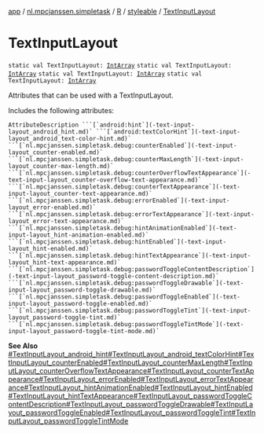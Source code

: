 [app](../../../index.md) / [nl.mpcjanssen.simpletask](../../index.md) / [R](../index.md) / [styleable](index.md) / [TextInputLayout](.)

# TextInputLayout

`static val TextInputLayout: `[`IntArray`](https://kotlinlang.org/api/latest/jvm/stdlib/kotlin/-int-array/index.html)
`static val TextInputLayout: `[`IntArray`](https://kotlinlang.org/api/latest/jvm/stdlib/kotlin/-int-array/index.html)
`static val TextInputLayout: `[`IntArray`](https://kotlinlang.org/api/latest/jvm/stdlib/kotlin/-int-array/index.html)
`static val TextInputLayout: `[`IntArray`](https://kotlinlang.org/api/latest/jvm/stdlib/kotlin/-int-array/index.html)

Attributes that can be used with a TextInputLayout.

Includes the following attributes:

    AttributeDescription ```[`android:hint`](-text-input-layout_android_hint.md)` ```[`android:textColorHint`](-text-input-layout_android_text-color-hint.md)` ```[`nl.mpcjanssen.simpletask.debug:counterEnabled`](-text-input-layout_counter-enabled.md)` ```[`nl.mpcjanssen.simpletask.debug:counterMaxLength`](-text-input-layout_counter-max-length.md)` ```[`nl.mpcjanssen.simpletask.debug:counterOverflowTextAppearance`](-text-input-layout_counter-overflow-text-appearance.md)` ```[`nl.mpcjanssen.simpletask.debug:counterTextAppearance`](-text-input-layout_counter-text-appearance.md)` ```[`nl.mpcjanssen.simpletask.debug:errorEnabled`](-text-input-layout_error-enabled.md)` ```[`nl.mpcjanssen.simpletask.debug:errorTextAppearance`](-text-input-layout_error-text-appearance.md)` ```[`nl.mpcjanssen.simpletask.debug:hintAnimationEnabled`](-text-input-layout_hint-animation-enabled.md)` ```[`nl.mpcjanssen.simpletask.debug:hintEnabled`](-text-input-layout_hint-enabled.md)` ```[`nl.mpcjanssen.simpletask.debug:hintTextAppearance`](-text-input-layout_hint-text-appearance.md)` ```[`nl.mpcjanssen.simpletask.debug:passwordToggleContentDescription`](-text-input-layout_password-toggle-content-description.md)` ```[`nl.mpcjanssen.simpletask.debug:passwordToggleDrawable`](-text-input-layout_password-toggle-drawable.md)` ```[`nl.mpcjanssen.simpletask.debug:passwordToggleEnabled`](-text-input-layout_password-toggle-enabled.md)` ```[`nl.mpcjanssen.simpletask.debug:passwordToggleTint`](-text-input-layout_password-toggle-tint.md)` ```[`nl.mpcjanssen.simpletask.debug:passwordToggleTintMode`](-text-input-layout_password-toggle-tint-mode.md)`

**See Also**
[#TextInputLayout_android_hint](-text-input-layout_android_hint.md)[#TextInputLayout_android_textColorHint](-text-input-layout_android_text-color-hint.md)[#TextInputLayout_counterEnabled](-text-input-layout_counter-enabled.md)[#TextInputLayout_counterMaxLength](-text-input-layout_counter-max-length.md)[#TextInputLayout_counterOverflowTextAppearance](-text-input-layout_counter-overflow-text-appearance.md)[#TextInputLayout_counterTextAppearance](-text-input-layout_counter-text-appearance.md)[#TextInputLayout_errorEnabled](-text-input-layout_error-enabled.md)[#TextInputLayout_errorTextAppearance](-text-input-layout_error-text-appearance.md)[#TextInputLayout_hintAnimationEnabled](-text-input-layout_hint-animation-enabled.md)[#TextInputLayout_hintEnabled](-text-input-layout_hint-enabled.md)[#TextInputLayout_hintTextAppearance](-text-input-layout_hint-text-appearance.md)[#TextInputLayout_passwordToggleContentDescription](-text-input-layout_password-toggle-content-description.md)[#TextInputLayout_passwordToggleDrawable](-text-input-layout_password-toggle-drawable.md)[#TextInputLayout_passwordToggleEnabled](-text-input-layout_password-toggle-enabled.md)[#TextInputLayout_passwordToggleTint](-text-input-layout_password-toggle-tint.md)[#TextInputLayout_passwordToggleTintMode](-text-input-layout_password-toggle-tint-mode.md)

